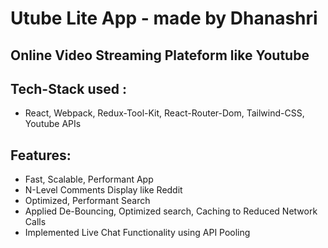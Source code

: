 # Utube Lite App - made by Dhanashri

## Online Video Streaming Plateform like Youtube

## Tech-Stack used :
- React, Webpack, Redux-Tool-Kit, React-Router-Dom, Tailwind-CSS, Youtube APIs

## Features:
- Fast, Scalable, Performant App
- N-Level Comments Display like Reddit
- Optimized, Performant Search
- Applied De-Bouncing, Optimized search, Caching to Reduced Network Calls
- Implemented Live Chat Functionality using API Pooling